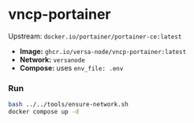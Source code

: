# vncp-portainer

Upstream: `docker.io/portainer/portainer-ce:latest`

- **Image:** `ghcr.io/versa-node/vncp-portainer:latest`
- **Network:** `versanode`
- **Compose:** uses `env_file: .env`

### Run
```bash
bash ../../tools/ensure-network.sh
docker compose up -d
```


